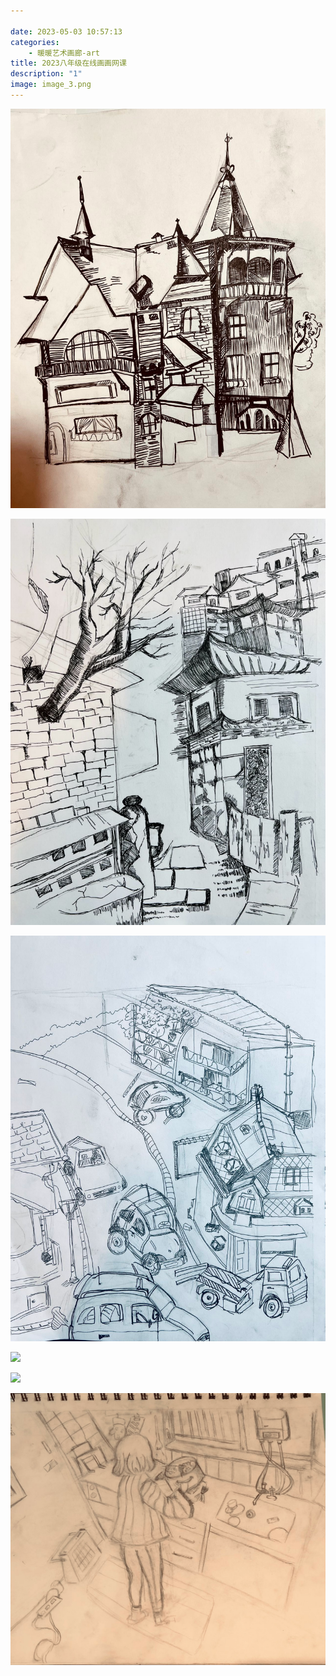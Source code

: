 ```yaml
---

date: 2023-05-03 10:57:13
categories:
    - 暖暖艺术画廊-art
title: 2023八年级在线画画网课
description: "1"
image: image_3.png
---
```


![](image_0.png)  
  
![](image_1.png)  
  
![](image_2.png)  
  
![](image_3.png)  
  
![](image_4.png)  
  
![](image_5.png)  
  
